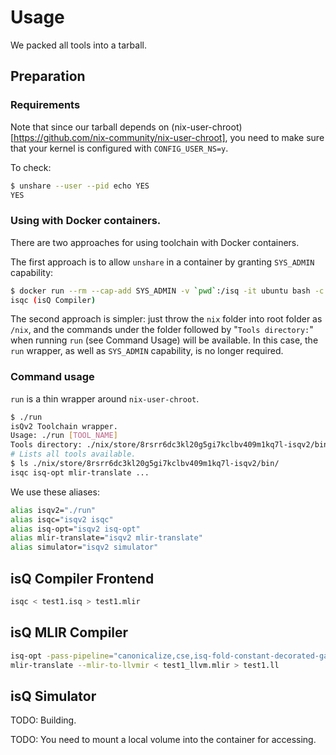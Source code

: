 Usage
=========================

We packed all tools into a tarball.

Preparation
-------------------------


### Requirements

Note that since our tarball depends on (nix-user-chroot)[https://github.com/nix-community/nix-user-chroot], you need to make sure that your kernel is configured with `CONFIG_USER_NS=y`.

To check: 

```bash
$ unshare --user --pid echo YES
YES
```

### Using with Docker containers.

There are two approaches for using toolchain with Docker containers.

The first approach is to allow `unshare` in a container by granting `SYS_ADMIN` capability:

```bash
$ docker run --rm --cap-add SYS_ADMIN -v `pwd`:/isq -it ubuntu bash -c 'cd /isq && ./run isqc -v'
isqc (isQ Compiler)
```

The second approach is simpler: just throw the `nix` folder into root folder as `/nix`, and the commands under the folder followed by "`Tools directory:`" when running `run` (see Command Usage) will be available. In this case, the `run` wrapper, as well as `SYS_ADMIN` capability, is no longer required.


### Command usage

`run` is a thin wrapper around `nix-user-chroot`.

```bash
$ ./run
isQv2 Toolchain wrapper.
Usage: ./run [TOOL_NAME]
Tools directory: ./nix/store/8rsrr6dc3kl20g5gi7kclbv409m1kq7l-isqv2/bin/
# Lists all tools available.
$ ls ./nix/store/8rsrr6dc3kl20g5gi7kclbv409m1kq7l-isqv2/bin/
isqc isq-opt mlir-translate ...
```


We use these aliases:

```bash
alias isqv2="./run"
alias isqc="isqv2 isqc"
alias isq-opt="isqv2 isq-opt"
alias mlir-translate="isqv2 mlir-translate"
alias simulator="isqv2 simulator"
```

isQ Compiler Frontend
-------------------------

```bash
isqc < test1.isq > test1.mlir
```

isQ MLIR Compiler
-------------------------

```bash
isq-opt -pass-pipeline="canonicalize,cse,isq-fold-constant-decorated-gates,isq-decompose-known-gates-qsd,isq-expand-decomposition,isq-lower-to-qir-rep,cse,canonicalize,isq-lower-qir-rep-to-llvm,canonicalize,cse,symbol-dce,llvm-legalize-for-export"  --mlir-print-debuginfo < test1.mlir > test1_llvm.mlir
mlir-translate --mlir-to-llvmir < test1_llvm.mlir > test1.ll
```

isQ Simulator
-------------------------

TODO: Building.

TODO: You need to mount a local volume into the container for accessing.